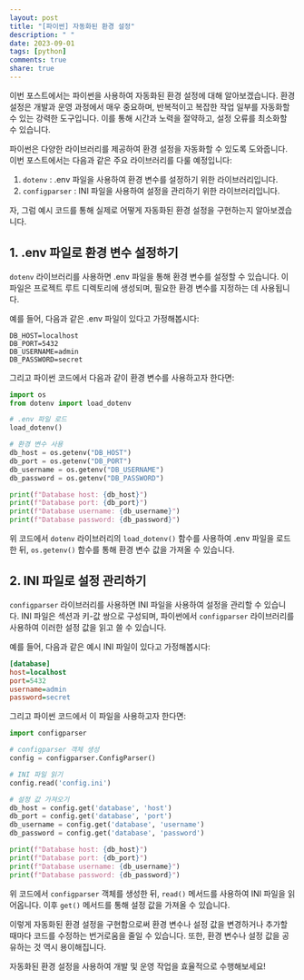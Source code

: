 ```yaml
---
layout: post
title: "[파이썬] 자동화된 환경 설정"
description: " "
date: 2023-09-01
tags: [python]
comments: true
share: true
---
```


이번 포스트에서는 파이썬을 사용하여 자동화된 환경 설정에 대해 알아보겠습니다. 환경 설정은 개발과 운영 과정에서 매우 중요하며, 반복적이고 복잡한 작업 일부를 자동화할 수 있는 강력한 도구입니다. 이를 통해 시간과 노력을 절약하고, 설정 오류를 최소화할 수 있습니다.

파이썬은 다양한 라이브러리를 제공하여 환경 설정을 자동화할 수 있도록 도와줍니다. 이번 포스트에서는 다음과 같은 주요 라이브러리를 다룰 예정입니다:

1. ```dotenv``` : .env 파일을 사용하여 환경 변수를 설정하기 위한 라이브러리입니다.
2. ```configparser``` : INI 파일을 사용하여 설정을 관리하기 위한 라이브러리입니다.

자, 그럼 예시 코드를 통해 실제로 어떻게 자동화된 환경 설정을 구현하는지 알아보겠습니다.

## 1. .env 파일로 환경 변수 설정하기

```dotenv``` 라이브러리를 사용하면 .env 파일을 통해 환경 변수를 설정할 수 있습니다. 이 파일은 프로젝트 루트 디렉토리에 생성되며, 필요한 환경 변수를 지정하는 데 사용됩니다.

예를 들어, 다음과 같은 .env 파일이 있다고 가정해봅시다:

```
DB_HOST=localhost
DB_PORT=5432
DB_USERNAME=admin
DB_PASSWORD=secret
```

그리고 파이썬 코드에서 다음과 같이 환경 변수를 사용하고자 한다면:

```python
import os
from dotenv import load_dotenv

# .env 파일 로드
load_dotenv()

# 환경 변수 사용
db_host = os.getenv("DB_HOST")
db_port = os.getenv("DB_PORT")
db_username = os.getenv("DB_USERNAME")
db_password = os.getenv("DB_PASSWORD")

print(f"Database host: {db_host}")
print(f"Database port: {db_port}")
print(f"Database username: {db_username}")
print(f"Database password: {db_password}")
```

위 코드에서 ```dotenv``` 라이브러리의 ```load_dotenv()``` 함수를 사용하여 .env 파일을 로드한 뒤, ```os.getenv()``` 함수를 통해 환경 변수 값을 가져올 수 있습니다.

## 2. INI 파일로 설정 관리하기

```configparser``` 라이브러리를 사용하면 INI 파일을 사용하여 설정을 관리할 수 있습니다. INI 파일은 섹션과 키-값 쌍으로 구성되며, 파이썬에서 ```configparser``` 라이브러리를 사용하여 이러한 설정 값을 읽고 쓸 수 있습니다.

예를 들어, 다음과 같은 예시 INI 파일이 있다고 가정해봅시다:

```ini
[database]
host=localhost
port=5432
username=admin
password=secret
```

그리고 파이썬 코드에서 이 파일을 사용하고자 한다면:

```python
import configparser

# configparser 객체 생성
config = configparser.ConfigParser()

# INI 파일 읽기
config.read('config.ini')

# 설정 값 가져오기
db_host = config.get('database', 'host')
db_port = config.get('database', 'port')
db_username = config.get('database', 'username')
db_password = config.get('database', 'password')

print(f"Database host: {db_host}")
print(f"Database port: {db_port}")
print(f"Database username: {db_username}")
print(f"Database password: {db_password}")
```

위 코드에서 ```configparser``` 객체를 생성한 뒤, ```read()``` 메서드를 사용하여 INI 파일을 읽어옵니다. 이후 ```get()``` 메서드를 통해 설정 값을 가져올 수 있습니다.

이렇게 자동화된 환경 설정을 구현함으로써 환경 변수나 설정 값을 변경하거나 추가할 때마다 코드를 수정하는 번거로움을 줄일 수 있습니다. 또한, 환경 변수나 설정 값을 공유하는 것 역시 용이해집니다.

자동화된 환경 설정을 사용하여 개발 및 운영 작업을 효율적으로 수행해보세요!